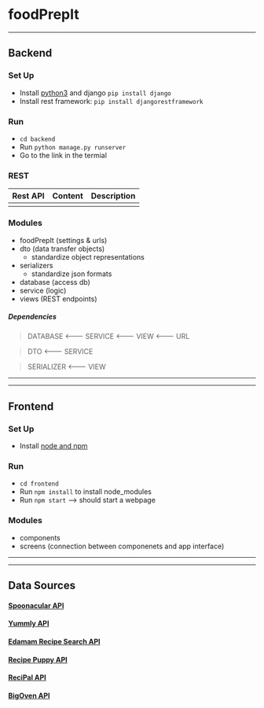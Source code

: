 # foodPrepIt
---
## Backend
### Set Up
- Install [python3](https://www.python.org/downloads/) and django `pip install django`
- Install rest framework: `pip install djangorestframework`
### Run
- `cd backend`
- Run `python manage.py runserver`
- Go to the link in the termial

### REST
| Rest API | Content | Description |
|---|---|---|
| | | |

### Modules
- foodPrepIt (settings & urls)
- dto (data transfer objects)
  - standardize object representations
- serializers
  - standardize json formats
- database (access db)
- service (logic)
- views (REST endpoints)

##### Dependencies
> DATABASE <--- SERVICE <--- VIEW <--- URL 

> DTO <--- SERVICE

> SERIALIZER <--- VIEW

---
---
## Frontend
### Set Up
- Install [node and npm](https://nodejs.org/en/download/)
### Run
- `cd frontend`
- Run `npm install` to install node_modules
- Run `npm start` --> should start a webpage

### Modules
- components
- screens (connection between componenets and app interface)

---
---
## Data Sources
#### [Spoonacular API](https://spoonacular.com/food-api)
#### [Yummly API](https://developer.yummly.com/documentation)
#### [Edamam Recipe Search API](https://developer.edamam.com/edamam-docs-recipe-api)
#### [Recipe Puppy API](http://www.recipepuppy.com/about/api/)
#### [ReciPal API](https://www.recipal.com/api-docs#authentication)
#### [BigOven API](http://api2.bigoven.com/swagger/ui/index#/)

